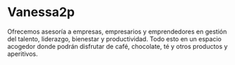 # Vanessa2p
Ofrecemos asesoría a empresas, empresarios y emprendedores en gestión del talento, liderazgo, bienestar y productividad. Todo esto en un espacio acogedor donde podrán disfrutar de café, chocolate, té y otros productos y aperitivos.  
